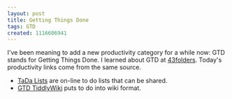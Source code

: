```yaml
---
layout: post
title: Getting Things Done
tags: GTD
created: 1116606941
---
```

I've been meaning to add a new productivity category for a while now:  GTD stands for Getting Things Done.  I learned about GTD at [43folders](http://www.43folders.com/).  Today's productivity links come from the same source.

* [TaDa Lists](http://www.tadalist.com/) are on-line to do lists that can be shared.
* [GTD TiddlyWiki](http://shared.snapgrid.com/gtd_tiddlywiki.html) puts to do into wiki format.
